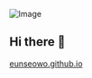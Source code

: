 ![Image](https://github.com/user-attachments/assets/1ce24a82-8167-4998-a06f-9051ecfa73dd)

## Hi there 👋

[eunseowo.github.io](https://eunseowo.github.io/)

<!--
**eunseowo/eunseowo** is a ✨ _special_ ✨ repository because its `README.md` (this file) appears on your GitHub profile.

Here are some ideas to get you started:

- 🔭 I’m currently working on ...
- 🌱 I’m currently learning ...
- 👯 I’m looking to collaborate on ...
- 🤔 I’m looking for help with ...
- 💬 Ask me about ...
- 📫 How to reach me: ...
- 😄 Pronouns: ...
- ⚡ Fun fact: ...
-->
